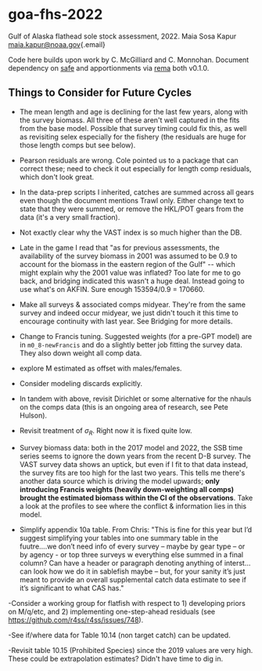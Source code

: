 # goa-fhs-2022

Gulf of Alaska flathead sole stock assessment, 2022. Maia Sosa Kapur [maia.kapur\@noaa.gov](mailto:maia.kapur@noaa.gov){.email}

Code here builds upon work by C. McGilliard and C. Monnohan. Document dependency on [safe](https://github.com/BenWilliams-NOAA/safe) and apportionments via [rema](https://github.com/afsc-assessments/rema) both v0.1.0.

## Things to Consider for Future Cycles

-   The mean length and age is declining for the last few years, along with the survey biomass. All three of these aren't well captured in the fits from the base model. Possible that survey timing could fix this, as well as revisiting selex especially for the fishery (the residuals are huge for those length comps but see below).

-   Pearson residuals are wrong. Cole pointed us to a package that can correct these; need to check it out especially for length comp residuals, which don't look great.

-   In the data-prep scripts I inherited, catches are summed across all gears even though the document mentions Trawl only. Either change text to state that they were summed, or remove the HKL/POT gears from the data (it's a very small fraction).

-   Not exactly clear why the VAST index is so much higher than the DB.

-   Late in the game I read that "as for previous assessments, the availability of the survey biomass in 2001 was assumed to be 0.9 to account for the biomass in the eastern region of the Gulf" -- which might explain why the 2001 value was inflated? Too late for me to go back, and bridging indicated this wasn't a huge deal. Instead going to use what's on AKFIN. Sure enough 153594/0.9 = 170660.

-   Make all surveys & associated comps midyear. They're from the same survey and indeed occur midyear, we just didn't touch it this time to encourage continuity with last year. See Bridging for more details.

-   Change to Francis tuning. Suggested weights (for a pre-GPT model) are in `m0_8-newFrancis` and do a slightly better job fitting the survey data. They also down weight all comp data.

-   explore M estimated as offset with males/females.

-   Consider modeling discards explicitly.

-   In tandem with above, revisit Dirichlet or some alternative for the nhauls on the comps data (this is an ongoing area of research, see Pete Hulson).

-   Revisit treatment of $\sigma_R$. Right now it is fixed quite low.

-   Survey biomass data: both in the 2017 model and 2022, the SSB time series seems to ignore the down years from the recent D-B survey. The VAST survey data shows an uptick, but even if I fit to that data instead, the survey fits are too high for the last two years. This tells me there's another data source which is driving the model upwards; **only introducing Francis weights (heavily down-weighting all comps) brought the estimated biomass within the CI of the observations**. Take a look at the profiles to see where the conflict & information lies in this model.

- Simplify appendix 10a table. From Chris: "This is fine for this year but I’d suggest simplifying your tables into one summary table in the fuutre….we don’t need info of every survey – maybe by gear type – or by agency - or top three surveys w everything else summed in a final column? Can have a header or paragraph denoting anything of interst…can look how we do it in sablefish maybe – but, for your sanity it’s just meant to provide an overall supplemental catch data estimate to see if it’s significant to what CAS has."

-Consider a working group for flatfish with respect to 1) developing priors on M/q/etc, and 2) implementing one-step-ahead residuals (see  https://github.com/r4ss/r4ss/issues/748).

-See if/where data for Table 10.14 (non target catch) can be updated.

-Revisit table 10.15 (Prohibited Species) since the 2019 values are very high. These could be extrapolation estimates? Didn't have time to dig in.
